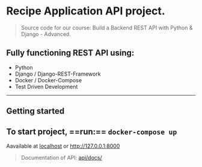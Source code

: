 # Recipe Application API project.

> Source code for our course: Build a Backend REST API with Python & Django - Advanced.

##  Fully functioning REST API using:

- Python
- Django / Django-REST-Framework
- Docker / Docker-Compose
- Test Driven Development

---
##  Getting started
To start project, ==run:==
`docker-compose up`
---
Aavailable at [localhost](http://localhost:8000) or http://127.0.0.1:8000
> Documentation of API: [api/docs/](http://localhost:8000/api/docs/)
